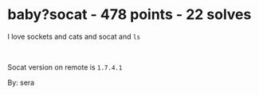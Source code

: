 # baby?socat - 478 points - 22 solves

I love sockets and cats and socat and `ls`

&nbsp;

Socat version on remote is `1.7.4.1`

By: sera

